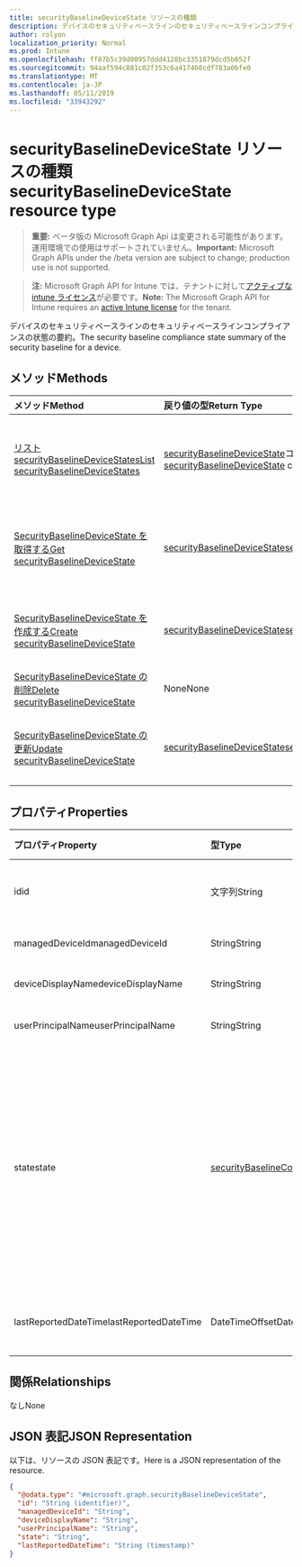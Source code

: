 ```yaml
---
title: securityBaselineDeviceState リソースの種類
description: デバイスのセキュリティベースラインのセキュリティベースラインコンプライアンスの状態の要約。
author: rolyon
localization_priority: Normal
ms.prod: Intune
ms.openlocfilehash: ff87b5c39d00957ddd4128bc3351879dcd5b652f
ms.sourcegitcommit: 94aaf594c881c02f353c6a417460cdf783a0bfe0
ms.translationtype: MT
ms.contentlocale: ja-JP
ms.lasthandoff: 05/11/2019
ms.locfileid: "33943292"
---
```

# <a name="securitybaselinedevicestate-resource-type"></a><span data-ttu-id="07cab-103">securityBaselineDeviceState リソースの種類</span><span class="sxs-lookup"><span data-stu-id="07cab-103">securityBaselineDeviceState resource type</span></span>

> <span data-ttu-id="07cab-104">**重要:** ベータ版の Microsoft Graph Api は変更される可能性があります。運用環境での使用はサポートされていません。</span><span class="sxs-lookup"><span data-stu-id="07cab-104">**Important:** Microsoft Graph APIs under the /beta version are subject to change; production use is not supported.</span></span>

> <span data-ttu-id="07cab-105">**注:** Microsoft Graph API for Intune では、テナントに対して[アクティブな intune ライセンス](https://go.microsoft.com/fwlink/?linkid=839381)が必要です。</span><span class="sxs-lookup"><span data-stu-id="07cab-105">**Note:** The Microsoft Graph API for Intune requires an [active Intune license](https://go.microsoft.com/fwlink/?linkid=839381) for the tenant.</span></span>

<span data-ttu-id="07cab-106">デバイスのセキュリティベースラインのセキュリティベースラインコンプライアンスの状態の要約。</span><span class="sxs-lookup"><span data-stu-id="07cab-106">The security baseline compliance state summary of the security baseline for a device.</span></span>

## <a name="methods"></a><span data-ttu-id="07cab-107">メソッド</span><span class="sxs-lookup"><span data-stu-id="07cab-107">Methods</span></span>
|<span data-ttu-id="07cab-108">メソッド</span><span class="sxs-lookup"><span data-stu-id="07cab-108">Method</span></span>|<span data-ttu-id="07cab-109">戻り値の型</span><span class="sxs-lookup"><span data-stu-id="07cab-109">Return Type</span></span>|<span data-ttu-id="07cab-110">説明</span><span class="sxs-lookup"><span data-stu-id="07cab-110">Description</span></span>|
|:---|:---|:---|
|[<span data-ttu-id="07cab-111">リスト securityBaselineDeviceStates</span><span class="sxs-lookup"><span data-stu-id="07cab-111">List securityBaselineDeviceStates</span></span>](../api/intune-deviceintent-securitybaselinedevicestate-list.md)|<span data-ttu-id="07cab-112">[securityBaselineDeviceState](../resources/intune-deviceintent-securitybaselinedevicestate.md)コレクション</span><span class="sxs-lookup"><span data-stu-id="07cab-112">[securityBaselineDeviceState](../resources/intune-deviceintent-securitybaselinedevicestate.md) collection</span></span>|<span data-ttu-id="07cab-113">[SecurityBaselineDeviceState](../resources/intune-deviceintent-securitybaselinedevicestate.md)オブジェクトのプロパティとリレーションシップをリストします。</span><span class="sxs-lookup"><span data-stu-id="07cab-113">List properties and relationships of the [securityBaselineDeviceState](../resources/intune-deviceintent-securitybaselinedevicestate.md) objects.</span></span>|
|[<span data-ttu-id="07cab-114">SecurityBaselineDeviceState を取得する</span><span class="sxs-lookup"><span data-stu-id="07cab-114">Get securityBaselineDeviceState</span></span>](../api/intune-deviceintent-securitybaselinedevicestate-get.md)|[<span data-ttu-id="07cab-115">securityBaselineDeviceState</span><span class="sxs-lookup"><span data-stu-id="07cab-115">securityBaselineDeviceState</span></span>](../resources/intune-deviceintent-securitybaselinedevicestate.md)|<span data-ttu-id="07cab-116">[SecurityBaselineDeviceState](../resources/intune-deviceintent-securitybaselinedevicestate.md)オブジェクトのプロパティとリレーションシップを読み取ります。</span><span class="sxs-lookup"><span data-stu-id="07cab-116">Read properties and relationships of the [securityBaselineDeviceState](../resources/intune-deviceintent-securitybaselinedevicestate.md) object.</span></span>|
|[<span data-ttu-id="07cab-117">SecurityBaselineDeviceState を作成する</span><span class="sxs-lookup"><span data-stu-id="07cab-117">Create securityBaselineDeviceState</span></span>](../api/intune-deviceintent-securitybaselinedevicestate-create.md)|[<span data-ttu-id="07cab-118">securityBaselineDeviceState</span><span class="sxs-lookup"><span data-stu-id="07cab-118">securityBaselineDeviceState</span></span>](../resources/intune-deviceintent-securitybaselinedevicestate.md)|<span data-ttu-id="07cab-119">新しい[securityBaselineDeviceState](../resources/intune-deviceintent-securitybaselinedevicestate.md)オブジェクトを作成します。</span><span class="sxs-lookup"><span data-stu-id="07cab-119">Create a new [securityBaselineDeviceState](../resources/intune-deviceintent-securitybaselinedevicestate.md) object.</span></span>|
|[<span data-ttu-id="07cab-120">SecurityBaselineDeviceState の削除</span><span class="sxs-lookup"><span data-stu-id="07cab-120">Delete securityBaselineDeviceState</span></span>](../api/intune-deviceintent-securitybaselinedevicestate-delete.md)|<span data-ttu-id="07cab-121">None</span><span class="sxs-lookup"><span data-stu-id="07cab-121">None</span></span>|<span data-ttu-id="07cab-122">[SecurityBaselineDeviceState](../resources/intune-deviceintent-securitybaselinedevicestate.md)を削除します。</span><span class="sxs-lookup"><span data-stu-id="07cab-122">Deletes a [securityBaselineDeviceState](../resources/intune-deviceintent-securitybaselinedevicestate.md).</span></span>|
|[<span data-ttu-id="07cab-123">SecurityBaselineDeviceState の更新</span><span class="sxs-lookup"><span data-stu-id="07cab-123">Update securityBaselineDeviceState</span></span>](../api/intune-deviceintent-securitybaselinedevicestate-update.md)|[<span data-ttu-id="07cab-124">securityBaselineDeviceState</span><span class="sxs-lookup"><span data-stu-id="07cab-124">securityBaselineDeviceState</span></span>](../resources/intune-deviceintent-securitybaselinedevicestate.md)|<span data-ttu-id="07cab-125">[SecurityBaselineDeviceState](../resources/intune-deviceintent-securitybaselinedevicestate.md)オブジェクトのプロパティを更新します。</span><span class="sxs-lookup"><span data-stu-id="07cab-125">Update the properties of a [securityBaselineDeviceState](../resources/intune-deviceintent-securitybaselinedevicestate.md) object.</span></span>|

## <a name="properties"></a><span data-ttu-id="07cab-126">プロパティ</span><span class="sxs-lookup"><span data-stu-id="07cab-126">Properties</span></span>
|<span data-ttu-id="07cab-127">プロパティ</span><span class="sxs-lookup"><span data-stu-id="07cab-127">Property</span></span>|<span data-ttu-id="07cab-128">型</span><span class="sxs-lookup"><span data-stu-id="07cab-128">Type</span></span>|<span data-ttu-id="07cab-129">説明</span><span class="sxs-lookup"><span data-stu-id="07cab-129">Description</span></span>|
|:---|:---|:---|
|<span data-ttu-id="07cab-130">id</span><span class="sxs-lookup"><span data-stu-id="07cab-130">id</span></span>|<span data-ttu-id="07cab-131">文字列</span><span class="sxs-lookup"><span data-stu-id="07cab-131">String</span></span>|<span data-ttu-id="07cab-132">エンティティの一意識別子</span><span class="sxs-lookup"><span data-stu-id="07cab-132">Unique identifier of the entity</span></span>|
|<span data-ttu-id="07cab-133">managedDeviceId</span><span class="sxs-lookup"><span data-stu-id="07cab-133">managedDeviceId</span></span>|<span data-ttu-id="07cab-134">String</span><span class="sxs-lookup"><span data-stu-id="07cab-134">String</span></span>|<span data-ttu-id="07cab-135">Intune デバイス id</span><span class="sxs-lookup"><span data-stu-id="07cab-135">Intune device id</span></span>|
|<span data-ttu-id="07cab-136">deviceDisplayName</span><span class="sxs-lookup"><span data-stu-id="07cab-136">deviceDisplayName</span></span>|<span data-ttu-id="07cab-137">String</span><span class="sxs-lookup"><span data-stu-id="07cab-137">String</span></span>|<span data-ttu-id="07cab-138">デバイスの表示名</span><span class="sxs-lookup"><span data-stu-id="07cab-138">Display name of the device</span></span>|
|<span data-ttu-id="07cab-139">userPrincipalName</span><span class="sxs-lookup"><span data-stu-id="07cab-139">userPrincipalName</span></span>|<span data-ttu-id="07cab-140">String</span><span class="sxs-lookup"><span data-stu-id="07cab-140">String</span></span>|<span data-ttu-id="07cab-141">ユーザー プリンシパル名</span><span class="sxs-lookup"><span data-stu-id="07cab-141">User Principal Name</span></span>|
|<span data-ttu-id="07cab-142">state</span><span class="sxs-lookup"><span data-stu-id="07cab-142">state</span></span>|[<span data-ttu-id="07cab-143">securityBaselineComplianceState</span><span class="sxs-lookup"><span data-stu-id="07cab-143">securityBaselineComplianceState</span></span>](../resources/intune-deviceintent-securitybaselinecompliancestate.md)|<span data-ttu-id="07cab-144">セキュリティベースラインコンプライアンスの状態。</span><span class="sxs-lookup"><span data-stu-id="07cab-144">Security baseline compliance state.</span></span> <span data-ttu-id="07cab-145">使用可能な値: `unknown`、`secure`、`notApplicable`、`notSecure`、`error`、`conflict`。</span><span class="sxs-lookup"><span data-stu-id="07cab-145">Possible values are: `unknown`, `secure`, `notApplicable`, `notSecure`, `error`, `conflict`.</span></span>|
|<span data-ttu-id="07cab-146">lastReportedDateTime</span><span class="sxs-lookup"><span data-stu-id="07cab-146">lastReportedDateTime</span></span>|<span data-ttu-id="07cab-147">DateTimeOffset</span><span class="sxs-lookup"><span data-stu-id="07cab-147">DateTimeOffset</span></span>|<span data-ttu-id="07cab-148">ポリシーレポートの最終変更日時</span><span class="sxs-lookup"><span data-stu-id="07cab-148">Last modified date time of the policy report</span></span>|

## <a name="relationships"></a><span data-ttu-id="07cab-149">関係</span><span class="sxs-lookup"><span data-stu-id="07cab-149">Relationships</span></span>
<span data-ttu-id="07cab-150">なし</span><span class="sxs-lookup"><span data-stu-id="07cab-150">None</span></span>

## <a name="json-representation"></a><span data-ttu-id="07cab-151">JSON 表記</span><span class="sxs-lookup"><span data-stu-id="07cab-151">JSON Representation</span></span>
<span data-ttu-id="07cab-152">以下は、リソースの JSON 表記です。</span><span class="sxs-lookup"><span data-stu-id="07cab-152">Here is a JSON representation of the resource.</span></span>
<!-- {
  "blockType": "resource",
  "keyProperty": "id",
  "@odata.type": "microsoft.graph.securityBaselineDeviceState"
}
-->
``` json
{
  "@odata.type": "#microsoft.graph.securityBaselineDeviceState",
  "id": "String (identifier)",
  "managedDeviceId": "String",
  "deviceDisplayName": "String",
  "userPrincipalName": "String",
  "state": "String",
  "lastReportedDateTime": "String (timestamp)"
}
```





